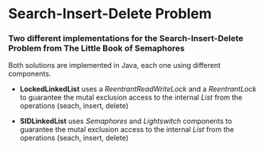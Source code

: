 # Search-Insert-Delete Problem
### Two different implementations for the Search-Insert-Delete Problem from The Little Book of Semaphores

Both solutions are implemented in Java, each one using different components.

+ **LockedLinkedList** uses a *ReentrantReadWriteLock* and a *ReentrantLock* to guarantee the mutal exclusion access to the internal *List* from the operations (seach, insert, delete)

+ **SIDLinkedList** uses *Semaphores* and *Lightswitch* components to guarantee the mutal exclusion access to the internal *List* from the operations (seach, insert, delete)
